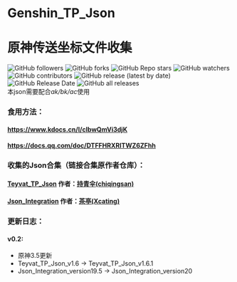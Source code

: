 # Genshin_TP_Json
# 原神传送坐标文件收集  
![GitHub followers](https://img.shields.io/github/followers/zheng327.svg?style=social)
![GitHub forks](https://img.shields.io/github/forks/zheng327/Genshin_TP_Json?style=social)
![GitHub Repo stars](https://img.shields.io/github/stars/zheng327/Genshin_TP_Json?style=social)
![GitHub watchers](https://img.shields.io/github/watchers/zheng327/Genshin_TP_Json?style=social)  
![GitHub contributors](https://img.shields.io/github/contributors/zheng327/Genshin_TP_Json)
![GitHub release (latest by date)](https://img.shields.io/github/v/release/zheng327/Genshin_TP_Json)
![GitHub Release Date](https://img.shields.io/github/release-date/zheng327/Genshin_TP_Json)
![GitHub all releases](https://img.shields.io/github/downloads/zheng327/Genshin_TP_Json/total)  
本json需要配合*ak/bk/ac*使用  
### 食用方法：  
#### https://www.kdocs.cn/l/clbwQmVi3djK  
#### https://docs.qq.com/doc/DTFFHRXRlTWZ6ZFhh  
### 收集的Json合集（链接合集原作者仓库）：  
#### [Teyvat_TP_Json](https://github.com/chiqingsan/Teyvat_TP_Json) 作者：[持青伞(chiqingsan)](https://github.com/chiqingsan)  
#### [Json_Integration](https://github.com/Xcating/Json_Integration) 作者：[茶亭(Xcating)](https://github.com/Xcating)

### 更新日志：
#### v0.2:
- 原神3.5更新  
 - Teyvat_TP_Json_v1.6 -> Teyvat_TP_Json_v1.6.1  
 - Json_Integration_version19.5 -> Json_Integration_version20  
